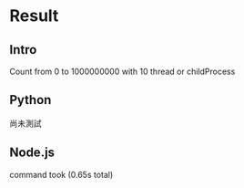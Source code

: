 # Result

## Intro

Count from 0 to 1000000000 with 10 thread or childProcess

## Python

尚未測試

## Node.js

command took (0.65s total)
